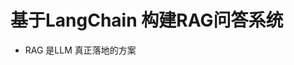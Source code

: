 [](https://www.bilibili.com/video/BV1rqxqeYEf8?p=1&vd_source=3d50341f547faf8df242a214b04f2d86)

# 基于LangChain 构建RAG问答系统

- RAG 是LLM 真正落地的方案
  